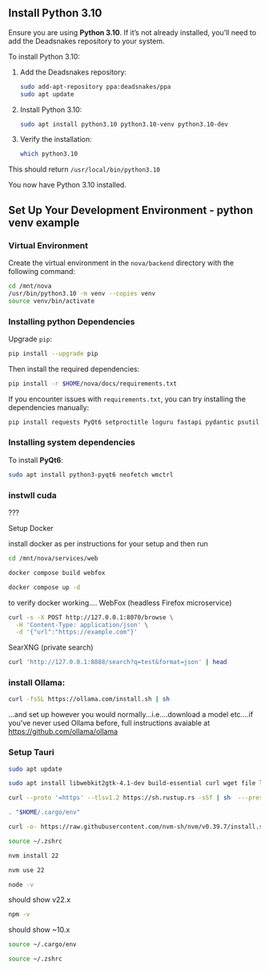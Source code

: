 ## Install Python 3.10

Ensure you are using **Python 3.10**. If it’s not already installed, you’ll need to add the Deadsnakes repository to your system.

To install Python 3.10:

1. Add the Deadsnakes repository:

   ```bash
   sudo add-apt-repository ppa:deadsnakes/ppa
   sudo apt update
   ```

2. Install Python 3.10:

   ```bash
   sudo apt install python3.10 python3.10-venv python3.10-dev
   ```

3. Verify the installation:

   ```bash
   which python3.10
   ```
This should return `/usr/local/bin/python3.10`

You now have Python 3.10 installed.

## Set Up Your Development Environment - python venv example

### Virtual Environment
Create the virtual environment in the `nova/backend` directory with the following command:

```bash
cd /mnt/nova
/usr/bin/python3.10 -m venv --copies venv
source venv/bin/activate
```

### Installing python Dependencies
Upgrade `pip`:

```bash
pip install --upgrade pip
```

Then install the required dependencies:

```bash
pip install -r $HOME/nova/docs/requirements.txt
```

If you encounter issues with `requirements.txt`, you can try installing the dependencies manually:

```bash
pip install requests PyQt6 setproctitle loguru fastapi pydantic psutil websocket-client sounddevice numpy pyjwt tinydb bcrypt "uvicorn[standard]" onnxruntime-gpu piper-tts "piper-tts[http]"
```




### Installing system dependencies
To install **PyQt6**:

```bash
sudo apt install python3-pyqt6 neofetch wmctrl
```

### instwll cuda
???


Setup Docker

install docker as per instructions for your setup and then run

```bash
cd /mnt/nova/services/web
```

```bash
docker compose build webfox
```

```bash
docker compose up -d
```
to verify docker working....
WebFox (headless Firefox microservice)
```bash
curl -s -X POST http://127.0.0.1:8070/browse \
  -H 'Content-Type: application/json' \
  -d '{"url":"https://example.com"}'
```

SearXNG (private search)
```bash
curl 'http://127.0.0.1:8888/search?q=test&format=json' | head
```








### install **Ollama**:

```bash
curl -fsSL https://ollama.com/install.sh | sh
```
...and set up however you would normally...i.e....download a model etc....if you've never used Ollama before, full instructions avaiable
at https://github.com/ollama/ollama

### Setup Tauri

```bash
sudo apt update
```
```bash
sudo apt install libwebkit2gtk-4.1-dev build-essential curl wget file libxdo-dev libssl-dev libayatana-appindicator3-dev librsvg2-dev
```

```bash
curl --proto '=https' --tlsv1.2 https://sh.rustup.rs -sSf | sh  ---press enter to install default
```

```bash
. "$HOME/.cargo/env"
```

```bash
curl -o- https://raw.githubusercontent.com/nvm-sh/nvm/v0.39.7/install.sh | bash
```

```bash
source ~/.zshrc
```

```bash
nvm install 22
```

```bash
nvm use 22
```

```bash
node -v
```
 should show v22.x

```bash
npm -v
```
should show ~10.x

```bash
source ~/.cargo/env

source ~/.zshrc
```
